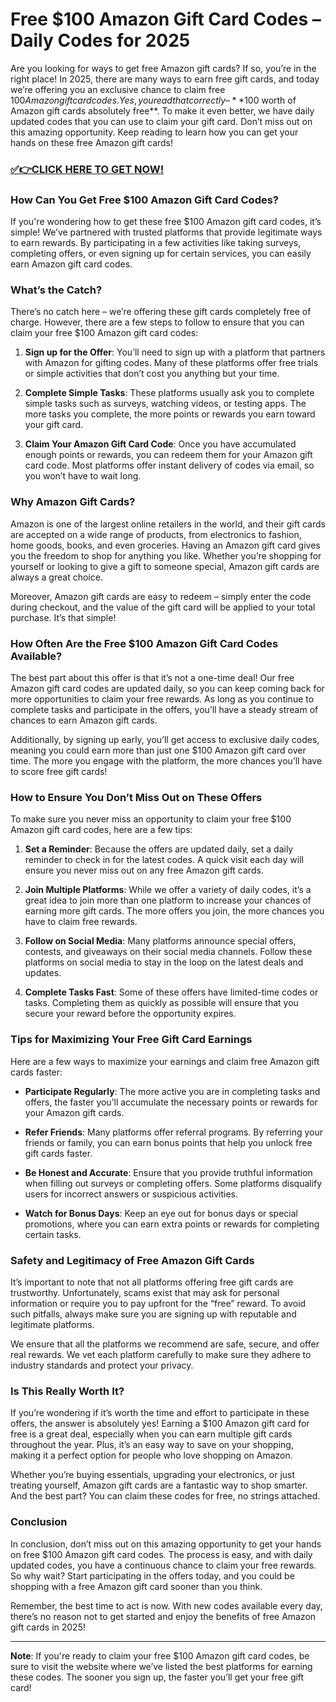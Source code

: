 # Free $100 Amazon Gift Card Codes – Daily Codes for 2025

Are you looking for ways to get free Amazon gift cards? If so, you’re in the right place! In 2025, there are many ways to earn free gift cards, and today we’re offering you an exclusive chance to claim free $100 Amazon gift card codes. Yes, you read that correctly – **$100 worth of Amazon gift cards absolutely free**. To make it even better, we have daily updated codes that you can use to claim your gift card. Don’t miss out on this amazing opportunity. Keep reading to learn how you can get your hands on these free Amazon gift cards!

### [✅👉CLICK HERE TO GET NOW!](https://freerewards.xyz/amazon/go/)

### How Can You Get Free $100 Amazon Gift Card Codes?

If you're wondering how to get these free $100 Amazon gift card codes, it’s simple! We’ve partnered with trusted platforms that provide legitimate ways to earn rewards. By participating in a few activities like taking surveys, completing offers, or even signing up for certain services, you can easily earn Amazon gift card codes.

### What’s the Catch? 

There’s no catch here – we’re offering these gift cards completely free of charge. However, there are a few steps to follow to ensure that you can claim your free $100 Amazon gift card codes:

1. **Sign up for the Offer**: You’ll need to sign up with a platform that partners with Amazon for gifting codes. Many of these platforms offer free trials or simple activities that don’t cost you anything but your time.
  
2. **Complete Simple Tasks**: These platforms usually ask you to complete simple tasks such as surveys, watching videos, or testing apps. The more tasks you complete, the more points or rewards you earn toward your gift card.

3. **Claim Your Amazon Gift Card Code**: Once you have accumulated enough points or rewards, you can redeem them for your Amazon gift card code. Most platforms offer instant delivery of codes via email, so you won’t have to wait long.

### Why Amazon Gift Cards?

Amazon is one of the largest online retailers in the world, and their gift cards are accepted on a wide range of products, from electronics to fashion, home goods, books, and even groceries. Having an Amazon gift card gives you the freedom to shop for anything you like. Whether you’re shopping for yourself or looking to give a gift to someone special, Amazon gift cards are always a great choice.

Moreover, Amazon gift cards are easy to redeem – simply enter the code during checkout, and the value of the gift card will be applied to your total purchase. It’s that simple!

### How Often Are the Free $100 Amazon Gift Card Codes Available?

The best part about this offer is that it’s not a one-time deal! Our free Amazon gift card codes are updated daily, so you can keep coming back for more opportunities to claim your free rewards. As long as you continue to complete tasks and participate in the offers, you’ll have a steady stream of chances to earn Amazon gift cards.

Additionally, by signing up early, you’ll get access to exclusive daily codes, meaning you could earn more than just one $100 Amazon gift card over time. The more you engage with the platform, the more chances you’ll have to score free gift cards!

### How to Ensure You Don’t Miss Out on These Offers

To make sure you never miss an opportunity to claim your free $100 Amazon gift card codes, here are a few tips:

1. **Set a Reminder**: Because the offers are updated daily, set a daily reminder to check in for the latest codes. A quick visit each day will ensure you never miss out on any free Amazon gift cards.

2. **Join Multiple Platforms**: While we offer a variety of daily codes, it’s a great idea to join more than one platform to increase your chances of earning more gift cards. The more offers you join, the more chances you have to claim free rewards.

3. **Follow on Social Media**: Many platforms announce special offers, contests, and giveaways on their social media channels. Follow these platforms on social media to stay in the loop on the latest deals and updates.

4. **Complete Tasks Fast**: Some of these offers have limited-time codes or tasks. Completing them as quickly as possible will ensure that you secure your reward before the opportunity expires.

### Tips for Maximizing Your Free Gift Card Earnings

Here are a few ways to maximize your earnings and claim free Amazon gift cards faster:

- **Participate Regularly**: The more active you are in completing tasks and offers, the faster you’ll accumulate the necessary points or rewards for your Amazon gift cards.
  
- **Refer Friends**: Many platforms offer referral programs. By referring your friends or family, you can earn bonus points that help you unlock free gift cards faster.

- **Be Honest and Accurate**: Ensure that you provide truthful information when filling out surveys or completing offers. Some platforms disqualify users for incorrect answers or suspicious activities.

- **Watch for Bonus Days**: Keep an eye out for bonus days or special promotions, where you can earn extra points or rewards for completing certain tasks.

### Safety and Legitimacy of Free Amazon Gift Cards

It’s important to note that not all platforms offering free gift cards are trustworthy. Unfortunately, scams exist that may ask for personal information or require you to pay upfront for the “free” reward. To avoid such pitfalls, always make sure you are signing up with reputable and legitimate platforms.

We ensure that all the platforms we recommend are safe, secure, and offer real rewards. We vet each platform carefully to make sure they adhere to industry standards and protect your privacy.

### Is This Really Worth It?

If you’re wondering if it’s worth the time and effort to participate in these offers, the answer is absolutely yes! Earning a $100 Amazon gift card for free is a great deal, especially when you can earn multiple gift cards throughout the year. Plus, it’s an easy way to save on your shopping, making it a perfect option for people who love shopping on Amazon.

Whether you’re buying essentials, upgrading your electronics, or just treating yourself, Amazon gift cards are a fantastic way to shop smarter. And the best part? You can claim these codes for free, no strings attached.

### Conclusion

In conclusion, don’t miss out on this amazing opportunity to get your hands on free $100 Amazon gift card codes. The process is easy, and with daily updated codes, you have a continuous chance to claim your free rewards. So why wait? Start participating in the offers today, and you could be shopping with a free Amazon gift card sooner than you think.

Remember, the best time to act is now. With new codes available every day, there’s no reason not to get started and enjoy the benefits of free Amazon gift cards in 2025!

---

**Note**: If you're ready to claim your free $100 Amazon gift card codes, be sure to visit the website where we’ve listed the best platforms for earning these codes. The sooner you sign up, the faster you’ll get your free gift card!
